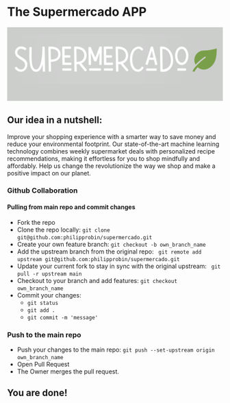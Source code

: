 # The Supermercado APP

![image](images/icon.png)

## Our idea in a nutshell:

Improve your shopping experience with a smarter way to save money 
and reduce your environmental footprint. Our 
state-of-the-art machine learning technology combines weekly supermarket deals with personalized recipe recommendations, making it effortless for you to shop mindfully and affordably. Help us change the 
revolutionize the way we shop and make a positive impact on our planet.

### Github Collaboration
#### Pulling from main repo and commit changes

- Fork the repo
- Clone the repo locally: ``` git clone git@github.com:philipprobin/supermercado.git ```
- Create your own feature branch: ``` git checkout -b own_branch_name ```
- Add the upstream branch from the original repo: ``` git remote add upstream git@github.com:philipprobin/supermercado.git```
- Update your current fork to stay in sync with the original upstream: ``` git pull -r upstream main```
- Checkout to your branch and add features: ``` git checkout own_branch_name ```
- Commit your changes:
  - ``` git status ```
  - ``` git add . ```
  - ``` git commit -m 'message' ```


### Push to the main repo

- Push your changes to the main repo: ``` git push --set-upstream origin own_branch_name ```
- Open Pull Request
- The Owner merges the pull request.

## You are done!